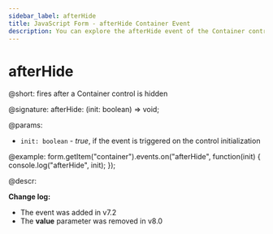 ```yaml
---
sidebar_label: afterHide
title: JavaScript Form - afterHide Container Event 
description: You can explore the afterHide event of the Container control of Form in the documentation of the DHTMLX JavaScript UI library. Browse developer guides and API reference, try out code examples and live demos, and download a free 30-day evaluation version of DHTMLX Suite.
---
```


# afterHide

@short: fires after a Container control is hidden

@signature: afterHide: (init: boolean) => void;

@params:
- `init: boolean` - *true*, if the event is triggered on the control initialization

@example:
form.getItem("container").events.on("afterHide", function(init) {
    console.log("afterHide", init);
});

@descr: 

**Change log:**
- The event was added in v7.2
- The **value** parameter was removed in v8.0